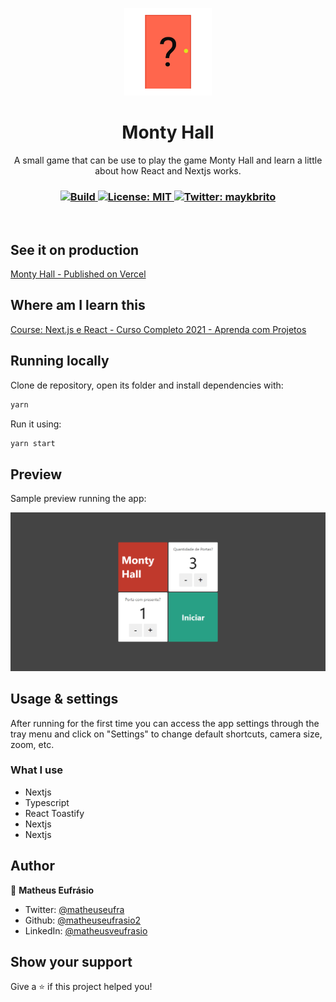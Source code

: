 <p align="center">
  <img src="./assets/logo_semfundo.png" width="140px" />
</p>

<h1 align="center">Monty Hall</h1>
<p align="center">A small game that can be use to play the game Monty Hall and learn a little about how React and Nextjs works.</p>

<h3 align="center">
  <a href="https://www.npmjs.com/" target="_blank">
    <img alt="Build" src="https://img.shields.io/badge/npm-6.14.13-blue" />
  </a>
  <a href="#" target="_blank">
    <img alt="License: MIT" src="https://img.shields.io/badge/License-MIT-yellow.svg" />
  </a>
  <a href="https://twitter.com/matheuseufra" target="_blank">
    <img alt="Twitter: maykbrito" src="https://img.shields.io/twitter/follow/matheuseufra.svg?style=social" />
  </a>
</h3>

<br />

## See it on production

<a href="https://www.udemy.com/course/nextjs-e-react/">Monty Hall - Published on Vercel</a>

## Where am I learn this

<a href="https://www.udemy.com/course/nextjs-e-react/">Course: Next.js e React - Curso Completo 2021 - Aprenda com Projetos</a>

## Running locally

Clone de repository, open its folder and install dependencies with:

```sh
yarn
```

Run it using:

```sh
yarn start
```

## Preview

Sample preview running the app:

![Preview](.github/preview.png)

## Usage & settings

After running for the first time you can access the app settings through the tray menu and click on "Settings" to change default shortcuts, camera size, zoom, etc.

### What I use

<ul>
  <li>Nextjs</li>
  <li>Typescript</li>
  <li>React Toastify</li>
  <li>Nextjs</li>
  <li>Nextjs</li>
</ul>

## Author

👤 **Matheus Eufrásio**

- Twitter: [@matheuseufra](https://twitter.com/matheuseufra)
- Github: [@matheuseufrasio2](https://github.com/matheuseufrasio2)
- LinkedIn: [@matheusveufrasio](https://www.linkedin.com/in/matheusveufrasio/)

## Show your support

Give a ⭐️ if this project helped you!